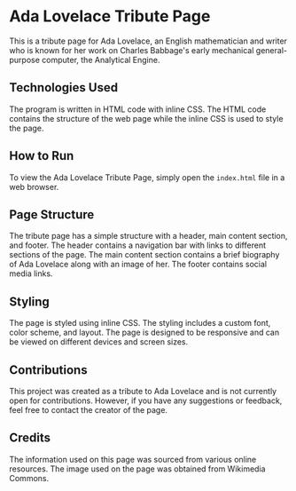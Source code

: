 # Ada Lovelace Tribute Page

This is a tribute page for Ada Lovelace, an English mathematician and writer who is known for her work on Charles Babbage's early mechanical general-purpose computer, the Analytical Engine. 

## Technologies Used

The program is written in HTML code with inline CSS. The HTML code contains the structure of the web page while the inline CSS is used to style the page.

## How to Run

To view the Ada Lovelace Tribute Page, simply open the `index.html` file in a web browser. 

## Page Structure

The tribute page has a simple structure with a header, main content section, and footer. The header contains a navigation bar with links to different sections of the page. The main content section contains a brief biography of Ada Lovelace along with an image of her. The footer contains social media links.

## Styling

The page is styled using inline CSS. The styling includes a custom font, color scheme, and layout. The page is designed to be responsive and can be viewed on different devices and screen sizes.

## Contributions

This project was created as a tribute to Ada Lovelace and is not currently open for contributions. However, if you have any suggestions or feedback, feel free to contact the creator of the page.

## Credits

The information used on this page was sourced from various online resources. The image used on the page was obtained from Wikimedia Commons.
